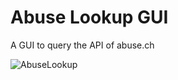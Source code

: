 # Abuse Lookup GUI
A GUI to query the API of abuse.ch

![AbuseLookup](https://user-images.githubusercontent.com/3885373/175821080-a2dd3041-1a94-48e4-b547-020afcd7e0aa.png)

